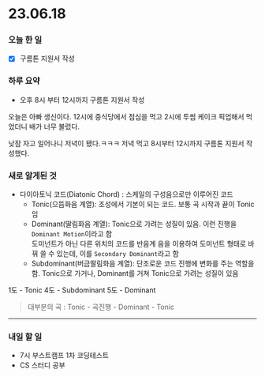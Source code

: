 # 23.06.18

### 오늘 한 일

- [x] 구름톤 지원서 작성

### 하루 요약

- 오후 8시 부터 12시까지 구름톤 지원서 작성

오늘은 아빠 생신이다. 12시에 중식당에서 점심을 먹고 2시에 투썸 케이크 픽업해서 먹었더니 배가 너무 불렀다.

낮잠 자고 일어나니 저녁이 됐다.ㅋㅋㅋ 저녁 먹고 8시부터 12시까지 구름톤 지원서 작성했다.

### 새로 알게된 것

- 다이아토닉 코드(Diatonic Chord) : 스케일의 구성음으로만 이루어진 코드
  - Tonic(으뜸화음 계열): 조성에서 기본이 되는 코드. 보통 곡 시작과 끝이 Tonic임
  - Dominant(딸림화음 계열): Tonic으로 가려는 성질이 있음. 이런 진행을 `Dominant Motion`이라고 함  
    도미넌트가 아닌 다른 위치의 코드를 반음계 음을 이용하여 도미넌트 형태로 바꿔 쓸 수 있는데, 이를 `Secondary Dominant`라고 함
  - Subdominant(버금딸림화음 계열): 단조로운 코드 진행에 변화를 주는 역할을 함. Tonic으로 가거나, Dominant를 거쳐 Tonic으로 가려는 성질이 있음

1도 - Tonic
4도 - Subdominant
5도 - Dominant

> 대부분의 곡 : Tonic - 곡진행 - Dominant - Tonic

---

### 내일 할 일

- 7시 부스트캠프 1차 코딩테스트
- CS 스터디 공부
